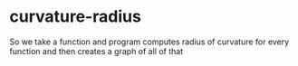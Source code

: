 # curvature-radius
So we take a function and program computes radius of curvature for every function and then creates a graph of all of that

